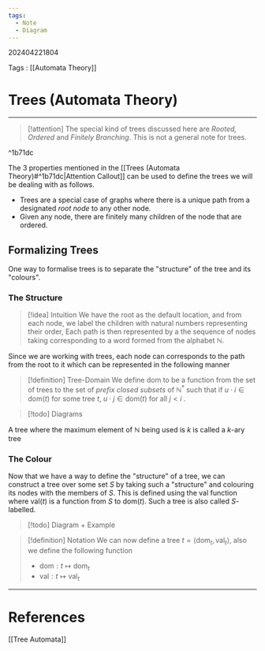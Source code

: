 ```yaml
---
tags:
  - Note
  - Diagram
---
```

202404221804

Tags : [[Automata Theory]]
# Trees (Automata Theory)
---
>[!attention] 
>The special kind of trees discussed here are *Rooted, Ordered* and *Finitely Branching*. This is not a general note for trees.

^1b71dc

The 3 properties mentioned in the [[Trees (Automata Theory)#^1b71dc|Attention Callout]] can be used to define the trees we will be dealing with as follows.
- Trees are a special case of graphs where there is a unique path from a designated *root node* to any other node.
- Given any node, there are finitely many children of the node that are ordered.

## Formalizing Trees
One way to formalise trees is to separate the "structure" of the tree and its "colours".

### The Structure
>[!idea] Intuition
>We have the root as the default location, and from each node, we label the children with natural numbers representing their order, Each path is then represented by a the sequence of nodes taking corresponding to a word formed from the alphabet $\mathbb{N}$.

Since we are working with trees, each node can corresponds to the path from the root to it which can be represented in the following manner

>[!definition] Tree-Domain
>We define $\text{dom}$ to be a function from the set of trees to the set of *prefix closed subsets* of $\mathbb{N}^*$  such that if $u\cdot i \in \text{dom}(t)$ for some tree $t$, $u \cdot j \in \text{dom}(t)$ for all $j<i$ . 

>[!todo] Diagrams

A tree where the maximum element of $\mathbb{N}$ being used is $k$ is called a $k$-ary tree

### The Colour
Now that we have a way to define the "structure" of a tree, we can construct a tree over some set $S$ by taking such a "structure" and colouring its nodes with the members of $S$. This is defined using the $\text{val}$ function where $\text{val}(t)$ is a function from $S$ to $\text{dom}(t)$. Such a tree is also called $S$-labelled.

>[!todo] Diagram + Example

>[!definition] Notation
>We can now define a tree $t = \langle \text{dom}_{t}, \text{val}_{t} \rangle$, also we define the following function 
>- $\text{dom} : t \mapsto \text{dom}_{t}$
>- $\text{val} : t \mapsto \text{val}_{t}$



---
# References
[[Tree Automata]]